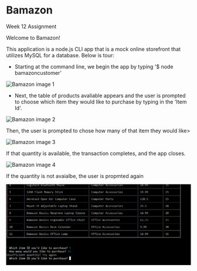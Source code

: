 # Bamazon
Week 12 Assignment



Welcome to Bamazon!

This application is a node.js CLI app that is a mock online storefront that utilizes MySQL for a database.
Below is tour:


* Starting at the command line, we begin the app by typing '$ node bamazoncustomer'

![Bamazon image 1](https://github.com/msnodgr1/images/bam1.png)


* Next, the table of products avaliable appears and the user is prompted to choose which item they would like to purchase by typing in the 'Item Id'.

![Bamazon image 2](https://github.com/msnodgr1/images/bam2.png)


Then, the user is prompted to chose how many of that item they would like>

![Bamazon image 3](https://github.com/msnodgr1/images/bam3.png)


If that quantity is available, the transaction completes, and the app closes.

![Bamazon image 4](https://github.com/msnodgr1/images/bam4.png)


If the quantity is not avaialbe, the user is propmted again

![Bamazon image 1](https://github.com/msnodgr1/images/blob/master/bam5.PNG)